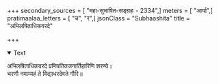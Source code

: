 +++
secondary_sources = [ "महा-सुभाषित-सङ्ग्रहः - 2334",]
meters = [ "आर्या",]
pratimaalaa_letters = [ "च", "र",]
jsonClass = "Subhaashita"
title = "अभिलषिताधिकवरदे"

+++

<details open><summary>Text</summary>

अभिलषिताधिकवरदे प्रणिपतितजनार्तिहारिणि शरण्ये।  
चरणौ नमाम्यहं ते विद्याधरदेवते गौरि॥
</details>
